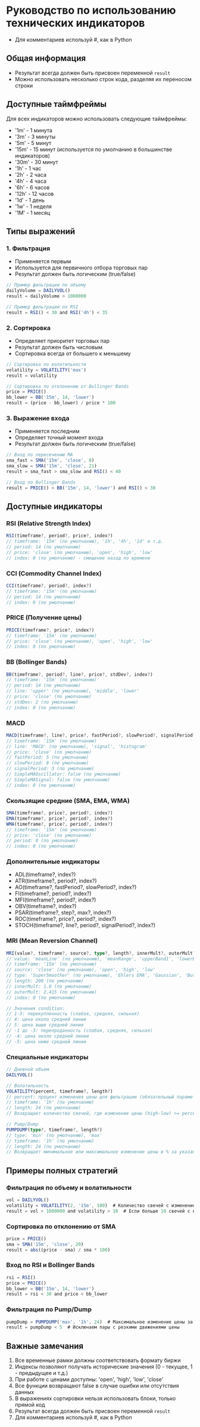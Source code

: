# Руководство по использованию технических индикаторов
- Для комментариев используй #, как в Python

## Общая информация
- Результат всегда должен быть присвоен переменной `result`
- Можно использовать несколько строк кода, разделяя их переносом строки
## Доступные таймфреймы
Для всех индикаторов можно использовать следующие таймфреймы:
- '1m' - 1 минута
- '3m' - 3 минуты
- '5m' - 5 минут
- '15m' - 15 минут (используется по умолчанию в большинстве индикаторов)
- '30m' - 30 минут
- '1h' - 1 час
- '2h' - 2 часа
- '4h' - 4 часа
- '6h' - 6 часов
- '12h' - 12 часов
- '1d' - 1 день
- '1w' - 1 неделя
- '1M' - 1 месяц

## Типы выражений

### 1. Фильтрация
- Применяется первым
- Используется для первичного отбора торговых пар
- Результат должен быть логическим (true/false)
```javascript
// Пример фильтрации по объему
dailyVolume = DAILYVOL()
result = dailyVolume > 1000000

// Пример фильтрации по RSI
result = RSI() < 30 and RSI('4h') < 35
```

### 2. Сортировка
- Определяет приоритет торговых пар
- Результат должен быть числовым
- Сортировка всегда от большего к меньшему
```javascript
// Сортировка по волатильности
volatility = VOLATILITY('max')
result = volatility

// Сортировка по отклонению от Bollinger Bands
price = PRICE()
bb_lower = BB('15m', 14, 'lower')
result = (price - bb_lower) / price * 100
```

### 3. Выражение входа
- Применяется последним
- Определяет точный момент входа
- Результат должен быть логическим (true/false)
```javascript
// Вход по пересечению MA
sma_fast = SMA('15m', 'close', 8)
sma_slow = SMA('15m', 'close', 21)
result = sma_fast > sma_slow and RSI() < 40

// Вход по Bollinger Bands
result = PRICE() < BB('15m', 14, 'lower') and RSI() < 30
```

## Доступные индикаторы

### RSI (Relative Strength Index)
```typescript
RSI(timeframe?, period?, price?, index?)
// timeframe: '15m' (по умолчанию), '1h', '4h', '1d' и т.д.
// period: 14 (по умолчанию)
// price: 'close' (по умолчанию), 'open', 'high', 'low'
// index: 0 (по умолчанию) - смещение назад по времени
```

### CCI (Commodity Channel Index)
```typescript
CCI(timeframe?, period?, index?)
// timeframe: '15m' (по умолчанию)
// period: 14 (по умолчанию)
// index: 0 (по умолчанию)
```

### PRICE (Получение цены)
```typescript
PRICE(timeframe?, price?, index?)
// timeframe: '15m' (по умолчанию)
// price: 'close' (по умолчанию), 'open', 'high', 'low'
// index: 0 (по умолчанию)
```

### BB (Bollinger Bands)
```typescript
BB(timeframe?, period?, line?, price?, stdDev?, index?)
// timeframe: '15m' (по умолчанию)
// period: 14 (по умолчанию)
// line: 'upper' (по умолчанию), 'middle', 'lower'
// price: 'close' (по умолчанию)
// stdDev: 2 (по умолчанию)
// index: 0 (по умолчанию)
```

### MACD
```typescript
MACD(timeframe?, line?, price?, fastPeriod?, slowPeriod?, signalPeriod?, SimpleMAOscillator?, SimpleMASignal?, index?)
// timeframe: '15m' (по умолчанию)
// line: 'MACD' (по умолчанию), 'signal', 'histogram'
// price: 'close' (по умолчанию)
// fastPeriod: 5 (по умолчанию)
// slowPeriod: 8 (по умолчанию)
// signalPeriod: 3 (по умолчанию)
// SimpleMAOscillator: false (по умолчанию)
// SimpleMASignal: false (по умолчанию)
// index: 0 (по умолчанию)
```

### Скользящие средние (SMA, EMA, WMA)
```typescript
SMA(timeframe?, price?, period?, index?)
EMA(timeframe?, price?, period?, index?)
WMA(timeframe?, price?, period?, index?)
// timeframe: '15m' (по умолчанию)
// price: 'close' (по умолчанию)
// period: 8 (по умолчанию)
// index: 0 (по умолчанию)
```

### Дополнительные индикаторы
- ADL(timeframe?, index?)
- ATR(timeframe?, period?, index?)
- AO(timeframe?, fastPeriod?, slowPeriod?, index?)
- FI(timeframe?, period?, index?)
- MFI(timeframe?, period?, index?)
- OBV(timeframe?, index?)
- PSAR(timeframe?, step?, max?, index?)
- ROC(timeframe?, price?, period?, index?)
- STOCH(timeframe?, line?, period?, signalPeriod?, index?)

### MRI (Mean Reversion Channel)
```typescript
MRI(value?, timeframe?, source?, type?, length?, innerMult?, outerMult?, index?)
// value: 'meanLine' (по умолчанию), 'meanRange', 'upperBand1', 'lowerBand1', 'upperBand2', 'lowerBand2', 'condition'
// timeframe: '15m' (по умолчанию)
// source: 'close' (по умолчанию), 'open', 'high', 'low'
// type: 'SuperSmoother' (по умолчанию), 'Ehlers EMA', 'Gaussian', 'Butterworth', 'BandStop', 'SMA', 'EMA', 'RMA'
// length: 200 (по умолчанию)
// innerMult: 1.0 (по умолчанию)
// outerMult: 2.415 (по умолчанию)
// index: 0 (по умолчанию)

// Значения condition:
// 1-3: перекупленность (слабая, средняя, сильная)
// 4: цена около средней линии
// 5: цена выше средней линии
// -1 до -3: перепроданность (слабая, средняя, сильная)
// -4: цена около средней линии
// -5: цена ниже средней линии
```

### Специальные индикаторы
```typescript
// Дневной объем
DAILYVOL()

// Волатильность
VOLATILITY(percent, timeframe?, length?)
// percent: процент изменения цены для фильтрации (обязательный параметр)
// timeframe: '1h' (по умолчанию)
// length: 24 (по умолчанию)
// Возвращает количество свечей, где изменение цены (high-low) >= percent%

// Pump/Dump
PUMPDUMP(type?, timeframe?, length?)
// type: 'min' (по умолчанию), 'max'
// timeframe: '1h' (по умолчанию)
// length: 24 (по умолчанию)
// Возвращает минимальное или максимальное изменение цены в % за указанный период
```

## Примеры полных стратегий

### Фильтрация по объему и волатильности
```javascript
vol = DAILYVOL()
volatility = VOLATILITY(2, '15m', 100)  # Количество свечей с изменением цены >= 2%
result = vol > 1000000 and volatility > 10  # Если больше 10 свечей с высокой волатильностью
```

### Сортировка по отклонению от SMA
```javascript
price = PRICE()
sma = SMA('15m', 'close', 20)
result = abs((price - sma) / sma * 100)
```

### Вход по RSI и Bollinger Bands
```javascript
rsi = RSI()
price = PRICE()
bb_lower = BB('15m', 14, 'lower')
result = rsi < 30 and price < bb_lower
```

### Фильтрация по Pump/Dump
```javascript
pumpDump = PUMPDUMP('max', '1h', 24)  # Максимальное изменение цены за последние 24 часа
result = pumpDump < 5  # Исключаем пары с резкими движениями цены
```

## Важные замечания
1. Все временные рамки должны соответствовать формату биржи
2. Индексы позволяют получать исторические значения (0 - текущее, 1 - предыдущее и т.д.)
3. При работе с ценами доступны: 'open', 'high', 'low', 'close'
4. Все функции возвращают false в случае ошибки или отсутствия данных
5. В выражениях сортировки нельзя использовать блоки, только прямой код
6. Результат всегда должен быть присвоен переменной `result`
7. Для комментариев используй #, как в Python
